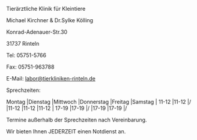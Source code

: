 Tierärztliche Klinik für Kleintiere

Michael Kirchner & Dr.Sylke Kölling

Konrad-Adenauer-Str.30

31737 Rinteln

Tel: 05751-5766

Fax: 05751-963788

E-Mail: labor@tierkliniken-rinteln.de


Sprechzeiten:

Montag  |Dienstag |Mittwoch |Donnerstag |Freitag  |Samstag
        |
11-12   |11-12    |/        |11-12      |11-12    |11-12
        |
17-19   |17-19    |/        |17-19      |17-19    |/

Termine außerhalb der Sprechzeiten nach Vereinbarung.

Wir bieten Ihnen JEDERZEIT einen Notdienst an.
